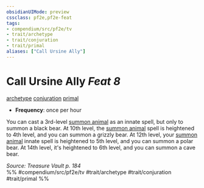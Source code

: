 ```yaml
---
obsidianUIMode: preview
cssclass: pf2e,pf2e-feat
tags:
- compendium/src/pf2e/tv
- trait/archetype
- trait/conjuration
- trait/primal
aliases: ["Call Ursine Ally"]
---
```

# Call Ursine Ally  *Feat 8*  
[archetype](archetype.md "Archetype Feat Trait")  [conjuration](conjuration.md "Conjuration School Trait")  [primal](primal.md "Primal Tradition Trait")  

- **Frequency**: once per hour

You can cast a 3rd-level [summon animal](summon-animal.md) as an innate spell, but only to summon a black bear. At 10th level, the [summon animal](summon-animal.md) spell is heightened to 4th level, and you can summon a grizzly bear. At 12th level, your [summon animal](summon-animal.md) innate spell is heightened to 5th level, and you can summon a polar bear. At 14th level, it's heightened to 6th level, and you can summon a cave bear.

*Source: Treasure Vault p. 184*  
%% #compendium/src/pf2e/tv #trait/archetype #trait/conjuration #trait/primal %%